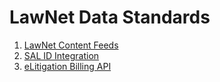# LawNet Data Standards

1. [LawNet Content Feeds](https://legaltechsal.github.io/lawnet-data-standards/LawNet%20Content%20Feeds)
2. [SAL ID Integration](https://legaltechsal.github.io/lawnet-data-standards/SAL%20ID%20Integration)
3. [eLitigation Billing API](https://legaltechsal.github.io/lawnet-data-standards/eLitigation%20Billing%20API)
